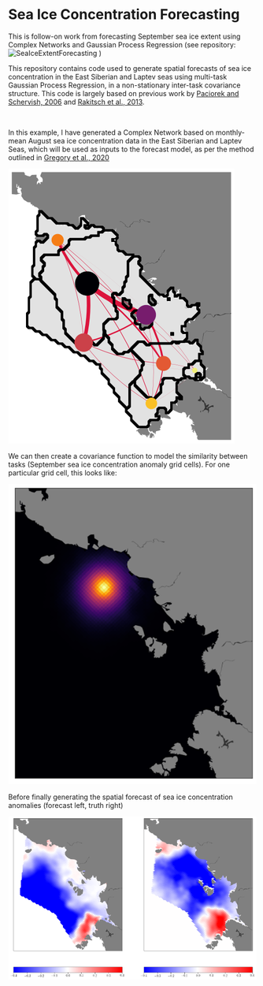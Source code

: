 # Sea Ice Concentration Forecasting
This is follow-on work from forecasting September sea ice extent using Complex Networks and Gaussian Process Regression (see repository: ![SeaIceExtentForecasting](https://github.com/William-gregory/SeaIceExtentForecasting) )

This repository contains code used to generate spatial forecasts of sea ice concentration in the East Siberian and Laptev seas using multi-task Gaussian Process Regression, in a non-stationary inter-task covariance structure. This code is largely based on previous work by [Paciorek and Schervish, 2006](https://onlinelibrary.wiley.com/doi/pdf/10.1002/env.785) and [Rakitsch et al., 2013](https://proceedings.neurips.cc/paper/2013/file/59c33016884a62116be975a9bb8257e3-Paper.pdf).

&nbsp;
&nbsp;

In this example, I have generated a Complex Network based on monthly-mean August sea ice concentration data in the East Siberian and Laptev Seas, which will be used as inputs to the forecast model, as per the method outlined in [Gregory et al., 2020](https://discovery.ucl.ac.uk/id/eprint/10091542/1/Gregory_wafd190107.pdf)

![alt text](https://github.com/William-gregory/SeaIceConcentrationForecasting/blob/main/images/network_inputs.png)


We can then create a covariance function to model the similarity between tasks (September sea ice concentration anomaly grid cells). For one particular grid cell, this looks like:

![alt text](https://github.com/William-gregory/SeaIceConcentrationForecasting/blob/main/images/task_covariance.png)

Before finally generating the spatial forecast of sea ice concentration anomalies (forecast left, truth right)

![alt text](https://github.com/William-gregory/SeaIceConcentrationForecasting/blob/main/images/forecast_vs_truth.png)
